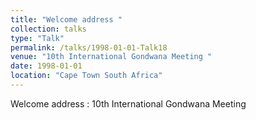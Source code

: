 ```yaml
---
title: "Welcome address "
collection: talks
type: "Talk"
permalink: /talks/1998-01-01-Talk18
venue: "10th International Gondwana Meeting "
date: 1998-01-01
location: "Cape Town South Africa"
---
```


Welcome address : 10th International Gondwana Meeting 
